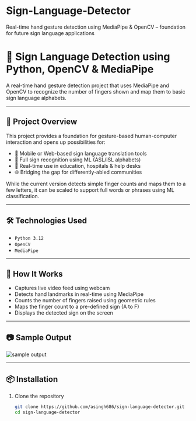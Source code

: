 # Sign-Language-Detector
Real-time hand gesture detection using MediaPipe &amp; OpenCV – foundation for future sign language applications

# 🤟 Sign Language Detection using Python, OpenCV & MediaPipe

A real-time hand gesture detection project that uses MediaPipe and OpenCV to recognize the number of fingers shown and map them to basic sign language alphabets.

---

## 📌 Project Overview

This project provides a foundation for gesture-based human-computer interaction and opens up possibilities for:

- 📱 Mobile or Web-based sign language translation tools  
- 🧠 Full sign recognition using ML (ASL/ISL alphabets)  
- 🎯 Real-time use in education, hospitals & help desks  
- 🌐 Bridging the gap for differently-abled communities

While the current version detects simple finger counts and maps them to a few letters, it can be scaled to support full words or phrases using ML classification.

---

## 🛠️ Technologies Used

- `Python 3.12`
- `OpenCV`
- `MediaPipe`

---

## 🚀 How It Works

- Captures live video feed using webcam
- Detects hand landmarks in real-time using MediaPipe
- Counts the number of fingers raised using geometric rules
- Maps the finger count to a pre-defined sign (A to F)
- Displays the detected sign on the screen

---

## 📷 Sample Output

![sample output](sample%20output.png)

---

## 📦 Installation

1. Clone the repository  
   ```bash
   git clone https://github.com/asingh686/sign-language-detector.git
   cd sign-language-detector

